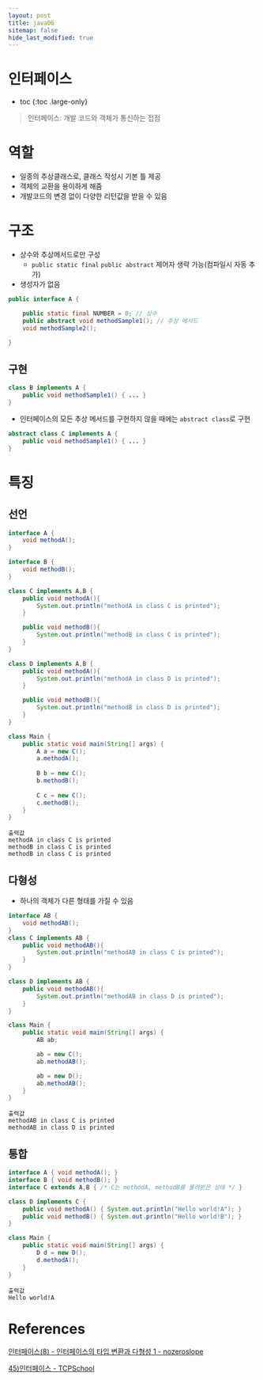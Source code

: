 ```yaml
---
layout: post
title: java06
sitemap: false
hide_last_modified: true
---
```

# 인터페이스

* toc
{:toc .large-only}

> 인터페이스: 개발 코드와 객체가 통신하는 접점

# 역할
- 일종의 추상클래스로, 클래스 작성시 기본 틀 제공
- 객체의 교환을 용이하게 해줌
- 개발코드의 변경 없이 다양한 리턴값을 받을 수 있음

# 구조
- 상수와 추상메서드로만 구성
  - ```public static final``` ```public abstract``` 제어자 생략 가능(컴파일시 자동 추가)
- 생성자가 없음

```JAVA
public interface A {

    public static final NUMBER = 0; // 상수
    public abstract void methodSample1(); // 추상 메서드
    void methodSample2();

}
```

## 구현

```JAVA
class B implements A {
    public void methodSample1() { ... }
}
```

- 인터페이스의 모든 추상 메서드를 구현하지 않을 때에는 ```abstract class```로 구현

```JAVA
abstract class C implements A {
    public void methodSample1() { ... }
}
```

# 특징

## 선언

```JAVA
interface A {
    void methodA();
}

interface B {
    void methodB();
}

class C implements A,B {
    public void methodA(){
        System.out.println("methodA in class C is printed");
    }

    public void methodB(){
        System.out.println("methodB in class C is printed");
    }
}

class D implements A,B {
    public void methodA(){
        System.out.println("methodA in class D is printed");
    }

    public void methodB(){
        System.out.println("methodB in class D is printed");
    }
}

class Main {
    public static void main(String[] args) {
        A a = new C();
        a.methodA();
        
        B b = new C();
        b.methodB();
        
        C c = new C();
        c.methodB();
    }
}
```

```
출력값
methodA in class C is printed
methodB in class C is printed
methodB in class C is printed
```

## 다형성

- 하나의 객체가 다른 형태를 가질 수 있음

```JAVA
interface AB {
    void methodAB();
}
class C implements AB {
    public void methodAB(){
        System.out.println("methodAB in class C is printed");
    }
}

class D implements AB {
    public void methodAB(){
        System.out.println("methodAB in class D is printed");
    }
}

class Main {
    public static void main(String[] args) {
        AB ab;

        ab = new C();
        ab.methodAB();

        ab = new D();
        ab.methodAB();
    }
}
```

```
출력값
methodAB in class C is printed
methodAB in class D is printed
```

## 통합

```JAVA
interface A { void methodA(); }
interface B { void methodB(); }
interface C extends A,B { /* C는 methodA, methodB를 물려받은 상태 */ }

class D implements C {
    public void methodA() { System.out.println("Hello world!A"); }
    public void methodB() { System.out.println("Hello world!B"); }
}

class Main {
    public static void main(String[] args) {
        D d = new D();
        d.methodA();
    }
}
```

```
출력값
Hello world!A
```

# References

[인터페이스(8) - 인터페이스의 타입 변환과 다형성 1 - nozeroslope](https://nozeroslope.tistory.com/216)

[45)인터페이스 - TCPSchool](https://tcpschool.com/java/java_polymorphism_interface)